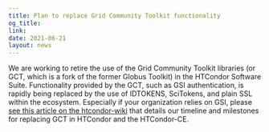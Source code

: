 ```yaml
---
title: Plan to replace Grid Community Toolkit functionality
og_title: 
link: 
date: 2021-06-21
layout: news
---
```


We are working to retire the use of the Grid Community Toolkit libraries (or GCT, which is a fork of the former Globus Toolkit) in the HTCondor Software Suite. Functionality provided by the GCT, such as GSI authentication, is rapidly being replaced by the use of IDTOKENS, SciTokens, and plain SSL within the ecosystem. Especially if your organization relies on GSI, please <a href="https://htcondor-wiki.cs.wisc.edu/index.cgi/wiki?p=PlanToReplaceGridCommunityToolkit"> see this article on the htcondor-wiki</a> that details our timeline and milestones for replacing GCT in HTCondor and the HTCondor-CE.
